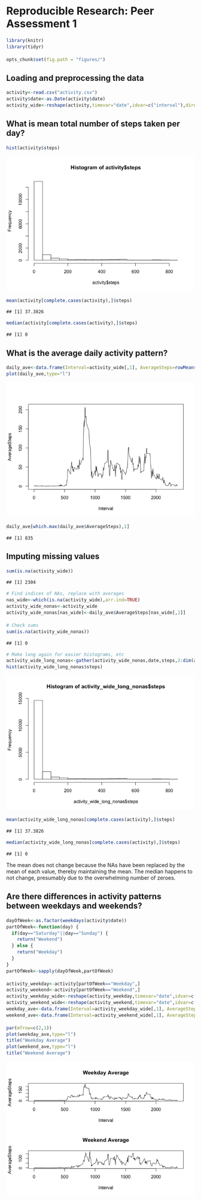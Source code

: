 # Reproducible Research: Peer Assessment 1


```r
library(knitr)
library(tidyr)

opts_chunk$set(fig.path = "figures/")
```

## Loading and preprocessing the data

```r
activity<-read.csv("activity.csv")
activity$date<-as.Date(activity$date)
activity_wide<-reshape(activity,timevar="date",idvar=c("interval"),direction="wide")
```

## What is mean total number of steps taken per day?

```r
hist(activity$steps)
```

![](figures/mean-steps-1.png) 

```r
mean(activity[complete.cases(activity),]$steps)
```

```
## [1] 37.3826
```

```r
median(activity[complete.cases(activity),]$steps)
```

```
## [1] 0
```

## What is the average daily activity pattern?

```r
daily_ave<-data.frame(Interval=activity_wide[,1], AverageSteps=rowMeans(activity_wide[,-1],na.rm=TRUE))
plot(daily_ave,type="l")
```

![](figures/daily-pattern-1.png) 

```r
daily_ave[which.max(daily_ave$AverageSteps),1]
```

```
## [1] 835
```

## Imputing missing values

```r
sum(is.na(activity_wide))
```

```
## [1] 2304
```

```r
# Find indices of NAs, replace with averages
nas_wide<-which(is.na(activity_wide),arr.ind=TRUE)
activity_wide_nonas<-activity_wide
activity_wide_nonas[nas_wide]<-daily_ave$AverageSteps[nas_wide[,1]]

# Check sums
sum(is.na(activity_wide_nonas))
```

```
## [1] 0
```

```r
# Make long again for easier histograms, etc
activity_wide_long_nonas<-gather(activity_wide_nonas,date,steps,2:dim(activity_wide_nonas)[2])
hist(activity_wide_long_nonas$steps)
```

![](figures/missing-values-1.png) 

```r
mean(activity_wide_long_nonas[complete.cases(activity),]$steps)
```

```
## [1] 37.3826
```

```r
median(activity_wide_long_nonas[complete.cases(activity),]$steps)
```

```
## [1] 0
```
The mean does not change because the NAs have been replaced by the mean of each value, thereby maintaining the mean.  The median happens to not change, presumably due to the overwhelming number of zeroes.

## Are there differences in activity patterns between weekdays and weekends?

```r
dayOfWeek<-as.factor(weekdays(activity$date))
partOfWeek<-function(day) {
  if(day=="Saturday"||day=="Sunday") {
    return("Weekend")
  } else {
    return("Weekday")
  }
}  
partOfWeek<-sapply(dayOfWeek,partOfWeek)

activity_weekday<-activity[partOfWeek=="Weekday",]
activity_weekend<-activity[partOfWeek=="Weekend",]
activity_weekday_wide<-reshape(activity_weekday,timevar="date",idvar=c("interval"),direction="wide")
activity_weekend_wide<-reshape(activity_weekend,timevar="date",idvar=c("interval"),direction="wide")
weekday_ave<-data.frame(Interval=activity_weekday_wide[,1], AverageSteps=rowMeans(activity_weekday_wide[,-1],na.rm=TRUE))
weekend_ave<-data.frame(Interval=activity_weekend_wide[,1], AverageSteps=rowMeans(activity_weekend_wide[,-1],na.rm=TRUE))

par(mfrow=c(2,1))
plot(weekday_ave,type="l")
title("Weekday Average")
plot(weekend_ave,type="l")
title("Weekend Average")
```

![](figures/weekly-pattern-1.png) 
